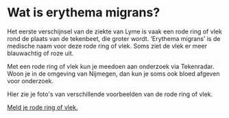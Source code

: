 # Wat is erythema migrans?
Het eerste verschijnsel van de ziekte van Lyme is vaak een rode ring of vlek  rond de plaats van de tekenbeet, die groter wordt. ‘Erythema migrans’ is de medische naam voor deze rode ring of vlek. Soms ziet de vlek er meer blauwachtig of roze uit. 

Met een rode ring of vlek kun je meedoen aan onderzoek via Tekenradar. Woon je in de omgeving van Nijmegen, dan kun je soms ook bloed afgeven voor onderzoek.

Hier zie je foto's van verschillende voorbeelden van de rode ring of vlek.  


[Meld je rode ring of vlek.](/melden)




